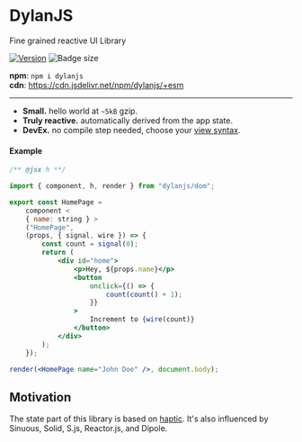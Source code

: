 # DylanJS

Fine grained reactive UI Library

[![Version](https://img.shields.io/npm/v/dylanjs.svg?color=success&style=flat-square)](https://www.npmjs.com/package/dylanjs)
![Badge size](https://img.badgesize.io/https://cdn.jsdelivr.net/npm/dylanjs/+esm?compression=gzip&label=gzip&style=flat-square)

**npm**: `npm i dylanjs`  
**cdn**: https://cdn.jsdelivr.net/npm/dylanjs/+esm

---

-   **Small.** hello world at `~5kB` gzip.
-   **Truly reactive.** automatically derived from the app state.
-   **DevEx.** no compile step needed, choose your [view syntax](#view-syntax).

#### Example

```jsx
/** @jsx h **/

import { component, h, render } from "dylanjs/dom";

export const HomePage =
	component <
	{ name: string } >
	("HomePage",
	(props, { signal, wire }) => {
		const count = signal(0);
		return (
			<div id="home">
				<p>Hey, ${props.name}</p>
				<button
					onclick={() => {
						count(count() + 1);
					}}
				>
					Increment to {wire(count)}
				</button>
			</div>
		);
	});

render(<HomePage name="John Doe" />, document.body);
```

## Motivation

The state part of this library is based on [haptic](https://github.com/heyheyhello/haptic). It's also influenced by Sinuous, Solid, S.js, Reactor.js, and Dipole.
